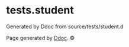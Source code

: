 # tests.student
Generated by Ddoc from source/tests/student.d


Page generated by [Ddoc](http://dlang.org/ddoc.html). :copyright: 
